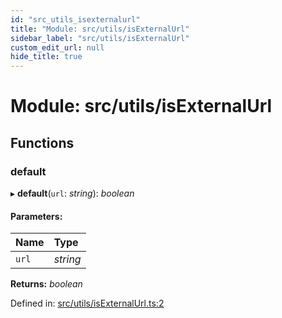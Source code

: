 ```yaml
---
id: "src_utils_isexternalurl"
title: "Module: src/utils/isExternalUrl"
sidebar_label: "src/utils/isExternalUrl"
custom_edit_url: null
hide_title: true
---
```


# Module: src/utils/isExternalUrl

## Functions

### default

▸ **default**(`url`: *string*): *boolean*

#### Parameters:

Name | Type |
:------ | :------ |
`url` | *string* |

**Returns:** *boolean*

Defined in: [src/utils/isExternalUrl.ts:2](https://github.com/xr3ngine/xr3ngine/blob/716a06460/packages/common/src/utils/isExternalUrl.ts#L2)
